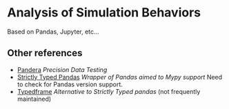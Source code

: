 # Analysis of Simulation Behaviors

Based on Pandas, Jupyter, etc...


## Other references

* [Pandera](https://pandera.readthedocs.io/en/stable/) *Precision Data Testing*
* [Strictly Typed Pandas](https://strictly-typed-pandas.readthedocs.io/en/latest/getting_started.html) *Wrapper of Pandas aimed to Mypy support* Need to check for Pandas version support.
* [Typedframe](https://typedframe.readthedocs.io/en/latest/) *Alternative to Strictly Typed pandas* (not frequently maintained)
